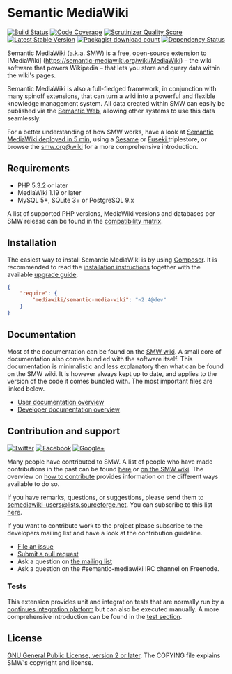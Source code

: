 # Semantic MediaWiki

[![Build Status](https://secure.travis-ci.org/SemanticMediaWiki/SemanticMediaWiki.svg?branch=master)](http://travis-ci.org/SemanticMediaWiki/SemanticMediaWiki)
[![Code Coverage](https://scrutinizer-ci.com/g/SemanticMediaWiki/SemanticMediaWiki/badges/coverage.png?s=f3501ede0bcc98824aa51501eb3647ecf71218c0)](https://scrutinizer-ci.com/g/SemanticMediaWiki/SemanticMediaWiki/)
[![Scrutinizer Quality Score](https://scrutinizer-ci.com/g/SemanticMediaWiki/SemanticMediaWiki/badges/quality-score.png?s=d9aac7e68e6554f95b0a89608cbc36985429d819)](https://scrutinizer-ci.com/g/SemanticMediaWiki/SemanticMediaWiki/)
[![Latest Stable Version](https://poser.pugx.org/mediawiki/semantic-media-wiki/version.png)](https://packagist.org/packages/mediawiki/semantic-media-wiki)
[![Packagist download count](https://poser.pugx.org/mediawiki/semantic-media-wiki/d/total.png)](https://packagist.org/packages/mediawiki/semantic-media-wiki)
[![Dependency Status](https://www.versioneye.com/php/mediawiki:semantic-media-wiki/badge.png)](https://www.versioneye.com/php/mediawiki:semantic-media-wiki)

Semantic MediaWiki (a.k.a. SMW) is a free, open-source extension to [MediaWiki]
(https://semantic-mediawiki.org/wiki/MediaWiki) – the wiki software that
powers Wikipedia – that lets you store and query data within the wiki's pages.

Semantic MediaWiki is also a full-fledged framework, in conjunction with
many spinoff extensions, that can turn a wiki into a powerful and flexible
knowledge management system. All data created within SMW can easily be
published via the [Semantic Web](https://semantic-mediawiki.org/wiki/Semantic_Web),
allowing other systems to use this data seamlessly.

For a better understanding of how SMW works, have a look at [Semantic MediaWiki deployed in 5 min](https://vimeo.com/82255034), using a [Sesame](https://vimeo.com/126392433) or [Fuseki ](https://vimeo.com/118614078) triplestore, or 
browse the [smw.org@wiki](https://semantic-mediawiki.org) for a more comprehensive introduction.

## Requirements

- PHP 5.3.2 or later
- MediaWiki 1.19 or later
- MySQL 5+, SQLite 3+ or PostgreSQL 9.x

A list of supported PHP versions, MediaWiki versions and databases per SMW release can be found
in the [compatibility matrix](docs/COMPATIBILITY.md).

## Installation

The easiest way to install Semantic MediaWiki is by using [Composer][composer].
It is recommended to read the [installation instructions](docs/INSTALL.md) together with
the available [upgrade guide][smw-installation].

```json
{
	"require": {
		"mediawiki/semantic-media-wiki": "~2.4@dev"
	}
}
```

## Documentation

Most of the documentation can be found on the [SMW wiki](https://semantic-mediawiki.org).
A small core of documentation also comes bundled with the software itself. This documentation
is minimalistic and less explanatory then what can be found on the SMW wiki. It is however
always kept up to date, and applies to the version of the code it comes bundled with.
The most important files are linked below.

* [User documentation overview](docs/README.md)
* [Developer documentation overview](docs/technical/README.md)


## Contribution and support

[![Twitter](https://semantic-mediawiki.org/w/images/c/c9/Twitter_icon.jpg)](https://twitter.com/#!/semanticmw)
[![Facebook](https://semantic-mediawiki.org/w/images/thumb/7/77/677166248.png/30px-677166248.png)](https://www.facebook.com/pages/Semantic-MediaWiki/160459700707245)
[![Google+](https://semantic-mediawiki.org/w/images/a/ae/30px-Google%2B.png)](https://plus.google.com/115301028320198614441/posts)

Many people have contributed to SMW. A list of people who have made contributions in the past can
be found [here][contributors] or [on the SMW wiki](https://semantic-mediawiki.org/wiki/Help:SMW_Project#Contributors).
The overview on [how to contribute](https://github.com/SemanticMediaWiki/SemanticMediaWiki/blob/master/CONTRIBUTING.md)
provides information on the different ways available to do so.

If you have remarks, questions, or suggestions, please send them to semediawiki-users@lists.sourceforge.net.
You can subscribe to this list [here](http://sourceforge.net/mailarchive/forum.php?forum_name=semediawiki-user).

If you want to contribute work to the project please subscribe to the developers mailing list and
have a look at the contribution guideline.

* [File an issue](https://github.com/SemanticMediaWiki/SemanticMediaWiki/issues)
* [Submit a pull request](https://github.com/SemanticMediaWiki/SemanticMediaWiki/pulls)
* Ask a question on [the mailing list](https://semantic-mediawiki.org/wiki/Mailing_list)
* Ask a question on the #semantic-mediawiki IRC channel on Freenode.


### Tests

This extension provides unit and integration tests that are normally run by a [continues integration platform][travis]
but can also be executed manually. A more comprehensive introduction can be found in the [test section](/tests/README.md#running-tests).

## License

[GNU General Public License, version 2 or later][gpl-licence]. The COPYING file explains SMW's copyright and license.

[contributors]: https://github.com/SemanticMediaWiki/SemanticMediaWiki/graphs/contributors
[travis]: https://travis-ci.org/SemanticMediaWiki/SemanticMediaWiki
[mw-testing]: https://www.mediawiki.org/wiki/Manual:PHP_unit_testing
[gpl-licence]: https://www.gnu.org/copyleft/gpl.html
[composer]: https://getcomposer.org/
[smw-installation]: https://www.semantic-mediawiki.org/wiki/Help:Installation
